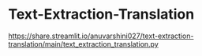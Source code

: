 # Text-Extraction-Translation

https://share.streamlit.io/anuvarshini027/text-extraction-translation/main/text_extraction_translation.py

